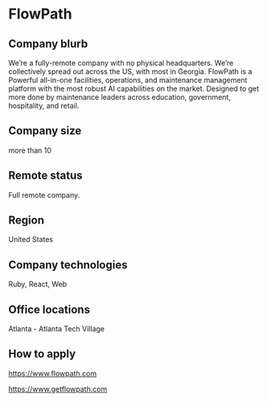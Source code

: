 # FlowPath

## Company blurb

We’re a fully-remote company with no physical headquarters. We’re collectively spread out across the US, with most in Georgia. FlowPath is a Powerful all-in-one facilities, operations, and maintenance management platform with the most robust AI capabilities on the market. Designed to get more done by maintenance leaders across education, government, hospitality, and retail.

## Company size

more than 10

## Remote status

Full remote company.

## Region

United States

## Company technologies

 Ruby, React, Web 

## Office locations

Atlanta - Atlanta Tech Village

## How to apply

https://www.flowpath.com

https://www.getflowpath.com
